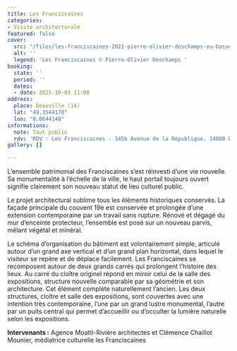 ```yaml
---
title: Les Franciscaines
categories:
- Visite architecturale
featured: false
cover:
  src: "/files/les-franciscaines-2021-pierre-olivier-deschamps-vu-basse-def.jpg"
  alt: ''
  legend: 'Les Franciscaines © Pierre-Olivier Deschamps '
booking:
  state: ''
  period: ''
  dates:
  - date: 2021-10-03 11:00
address:
  place: Deauville (14)
  lat: "49.3544178"
  lon: "0.0644148"
informations:
  note: Tout public
  rdv: 'RDV : Les Franciscaines - 145b Avenue de la République, 14800 Deauville'
gallery: []

---
```

L’ensemble patrimonial des Franciscaines s’est réinvesti d’une vie nouvelle. Sa monumentalité à l’échelle de la ville, le haut portail toujours ouvert signifie clairement son nouveau statut de lieu culturel public.

Le projet architectural sublime tous les éléments historiques conservés. La façade principale du couvent 19è est conservée et prolongée d’une extension contemporaine par un travail sans rupture. Rénové et dégagé du mur d’enceinte protecteur, l’ensemble est posé sur un nouveau parvis, mêlant végétal et minéral.

Le schéma d’organisation du bâtiment est volontairement simple, articulé autour d’un grand axe vertical et d’un grand plan horizontal, dans lequel le visiteur se repère et de déplace facilement. Les Franciscaines se recomposent autour de deux grands carrés qui prolongent l’histoire des lieux. Au carré du cloître originel répond en miroir celui de la salle des expositions, structure nouvelle comparable par sa géométrie et son architecture. Cet élément complète naturellement l’ancien. Les deux structures, cloître et salle des expositions, sont couvertes avec une intention très contemporaine, l’une par un grand lustre monumental, l’autre par un puits central qui permet d’accueillir ou d’occulter la lumière naturelle selon les expositions.

**Intervenants :** Agence Moatti-Rivière architectes et Clémence Chaillot Mounier, médiatrice culturelle les Franciscaines